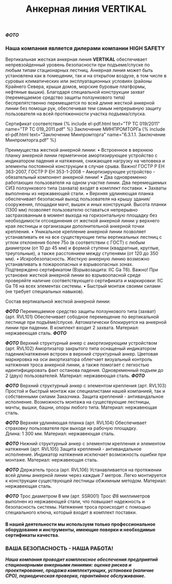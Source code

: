 ﻿---
title: Анкерная линия VERTIKAL
cat: 3
sortid: 3.4
submenu: true
---

***ФОТО***

### Наша компания является дилерами компании **HIGH SAFETY**

Вертикальная жесткая анкерная линия **VERTIKAL** обеспечивает непревзойденный уровень безопасности при подъеме/спуске по любым типам стационарных лестниц.
Анкерная линия может быть установлена как в помещении, так и на открытом воздухе, в том числе в суровых климатических или эксплуатационных условиях (районы Крайнего Севера, крыши домов, морские буровые платформы, нефтяные вышки).
Благодаря специальной конструкции захват (перемещаемое средство защиты ползункового типа) беспрепятственно перемещается по всей длине жесткой анкерной линии без помощи рук, обеспечивая тем самым непрерывную защиту пользователя на всей протяженности участка подъема/спуска.

Сертификат соответствия {% include el-pdf.html text="TP TC 019/2011" name="TP TC 019_2011.pdf" %}
Заключение МИНПРОМТОРГа {% include el-pdf.html text="Заключение Минпромторга" name="6.3.1.1. Заключение Минпромторга.pdf" %}

 
Преимущества жесткой анкерной линии:
•	Встроенное в верхнюю планку анкерной линии герметичное амортизирующее устройство с индикатором падения и натяжения, снижающее нагрузку на человека и элементы постоянной конструкции в случае срыва.
Важно! ГОСТР Р ЕН  363-2007, ГОСТР Р ЕН 353-1-2008 – Амортизирующее устройство - обязательный компонент анкерной линии!
•	Два одновременно работающих пользователя на одном участке линии. Два перемещаемых СИЗ ползункового типа (захвата) входят в комплект поставки.
•	Захваты выполнены из нержавеющей стали.
•	Верхняя удлиняющая планка обеспечивает безопасный выход пользователя на крышу здания/ сооружения, площадки мачт, вышек и иных конструкций. Высота планки (1300 мм) позволяет пользователю оставаться непрерывно застрахованным в момент выхода на горизонтальную площадку без необходимости отсоединения от жесткой анкерной линии у верхнего края лестницы и организации дополнительной анкерной точки крепления.
•	Уникальное крепление анкерной линии позволяет устанавливать ее на все существующие типы вертикальных лестниц с углом отклонения более 75о (в соответствии с ГОСТ) с любым диаметром (от 10 до 45 мм) и формой ступени (квадратные, круглые, треугольные), а также расстоянием между ступенями (от 120 до 350 мм).
•	Искробезопасность. Жесткую анкерную линию возможно устанавливать в пожароопасных и взрывоопасных зонах. Подтверждено сертификатом (Взрывозащита: IIC Ga T6).
Важно! При установке жесткой анкерной линии во взрывоопасной среде проверяйте наличие соответствующего сертификата и маркировки: IIC Ga T6 на всех элементах системы. 
•	Быстрый монтаж своими силами (не требует специальных навыков).
 
 
Состав вертикальной жесткой анкерной линии:

***ФОТО***
Перемещаемое средство защиты ползункового типа (захват) (арт. RVL101)
Обеспечивает сободное перемещение по вертикальной лестнице при подъёме/спуске. Автоматически блокируется на анкерной линии при падении.
В комплект входит 2 захвата.
Материал: нержавеющая сталь.
***ФОТО***

***ФОТО***
Верхний структурный анкер с амортизирующим устройством (арт. RVL102)
Амортизатор закрытого типа оснащеный индикатором падения/натяжения встроен в верхний структурный анкер. Цветовая маркировка на оси амортизатора облегчает визуальный контроль натяжения троса анкерной линии, а также помогает с легкостью идентифицировать факт останова падения. Одновременный подъем до 2 (двух) пользователей.
Материал: нержавеющая сталь.
***ФОТО***

***ФОТО***
Верхний структурный анкер с элементом крепления (арт. RVL103)
Простой и быстрый монтаж как специалистами нашей компанией, так и собственными силами Заказчика. 
Защита креплений - антивандальное исполнение.
Возможность монтажа на существующие лестницы, мачты, вышки, башни, опоры любого типа.
Материал: нержавеющая сталь. 
 
***ФОТО***
Верхняя удлиняющая планка (арт. RVL104)
Обеспечивает страховку пользователя  при выходе на рабочую площадку.  
Длина: 1 300 мм.
Материал: нержавеющая сталь. 
 
***ФОТО***
Нижний структурный анкер с элементом крепления и элементом натяжения (арт. RVL105)
Защита креплений - антивандальное исполнение.  Индикатор натяжения исключает возможность ошибки при монтаже.
Материал: нержавеющая сталь. 
 
***ФОТО*** 
Держатель троса (арт. RVL106)
Устанавливается на протяжении всей длины анкерной линии через каждые 7 метров. Легко монтируется к конструкции существующей лестницы обжимным методом. 
Материал: нержавеющая сталь.
 
***ФОТО***
Трос диаметром 8 мм (арт. SSR001)
Трос Ø8 миллиметров выполнен из нержавеющей стали, что повышает надежность и безопасность системы. Натяжение троса происходит с помощью специального ключа, который входит в комплект поставки.
 
#### В нашей деятельности мы используем только профессиональное оборудование и инструменты, имеющие поверки и необходимые сертификаты качества.


### ВАША БЕЗОПАСНОСТЬ - НАША РАБОТА!

***Наша компания проводит комплексное обеспечения предприятий стационарными анкерными линиями: оценка рисков и проектирование, продажа комплектующих, установка (наличие СРО), периодическая проверка, гарантийное обслуживание.***

